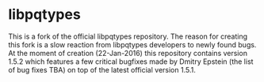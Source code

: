 # libpqtypes

This is a fork of the official libpqtypes repository. 
The reason for creating this fork is a slow reaction from libpqtypes developers to newly found bugs. 
At the moment of creation (22-Jan-2016) this repository contains version 1.5.2 which features a few critical bugfixes made by Dmitry Epstein (the list of bug fixes TBA) on top of the 
latest official version 1.5.1. 
